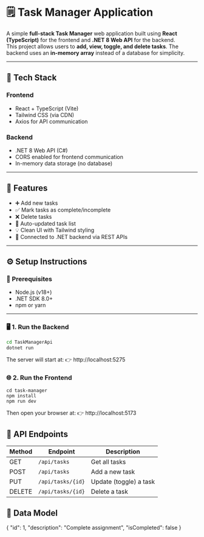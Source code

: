# 🗒️ Task Manager Application

A simple **full-stack Task Manager** web application built using **React (TypeScript)** for the frontend and **.NET 8 Web API** for the backend.  
This project allows users to **add, view, toggle, and delete tasks**. The backend uses an **in-memory array** instead of a database for simplicity.

---

## 🚀 Tech Stack

### **Frontend**
- React + TypeScript (Vite)
- Tailwind CSS (via CDN)
- Axios for API communication

### **Backend**
- .NET 8 Web API (C#)
- CORS enabled for frontend communication
- In-memory data storage (no database)

---

## 🧩 Features

- ➕ Add new tasks  
- ✅ Mark tasks as complete/incomplete  
- ❌ Delete tasks  
- 🔁 Auto-updated task list  
- 💡 Clean UI with Tailwind styling  
- 🔗 Connected to .NET backend via REST APIs  

---

## ⚙️ Setup Instructions

### 🧠 Prerequisites
- Node.js (v18+)
- .NET SDK 8.0+
- npm or yarn

---

### 🖥️ 1. Run the Backend

```bash
cd TaskManagerApi
dotnet run
```
The server will start at:
👉 http://localhost:5275

### 🌐 2. Run the Frontend
```
cd task-manager
npm install
npm run dev
```
Then open your browser at:
👉 http://localhost:5173


 ## 🔌 API Endpoints
| Method | Endpoint          | Description            |
|---------|-------------------|------------------------|
| GET     | `/api/tasks`      | Get all tasks          |
| POST    | `/api/tasks`      | Add a new task         |
| PUT     | `/api/tasks/{id}` | Update (toggle) a task |
| DELETE  | `/api/tasks/{id}` | Delete a task          |


## 💾 Data Model
{
  "id": 1,
  "description": "Complete assignment",
  "isCompleted": false
}
